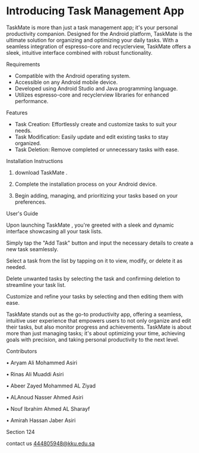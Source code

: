 # Introducing Task Management App

TaskMate is more than just a task management app; it's your personal productivity companion. Designed for the Android platform, TaskMate is the ultimate solution for organizing and optimizing your daily tasks. With a seamless integration of espresso-core and recyclerview, TaskMate offers a sleek, intuitive interface combined with robust functionality.

Requirements

- Compatible with the Android operating system.
- Accessible on any Android mobile device.
- Developed using Android Studio and Java programming language.
- Utilizes espresso-core and recyclerview libraries for enhanced performance.
  
Features

- Task Creation: Effortlessly create and customize tasks to suit your needs.
- Task Modification: Easily update and edit existing tasks to stay organized.
- Task Deletion: Remove completed or unnecessary tasks with ease.
  
Installation Instructions

1.  download TaskMate .
   
3. Complete the installation process on your Android device.
  
5. Begin adding, managing, and prioritizing your tasks based on your preferences.

User's Guide

Upon launching TaskMate , you're greeted with a sleek and dynamic interface showcasing all your task lists.

Simply tap the "Add Task" button and input the necessary details to create a new task seamlessly.

Select a task from the list by tapping on it to view, modify, or delete it as needed.

Delete unwanted tasks by selecting the task and confirming deletion to streamline your task list.

Customize and refine your tasks by selecting and then editing them with ease.


TaskMate stands out as the go-to productivity app, offering a seamless, intuitive user experience that empowers users to not only organize and edit their tasks, but also monitor progress and achievements. TaskMate is about more than just managing tasks; it's about optimizing your time, achieving goals with precision, and taking personal productivity to the next level.

Contributors

•	Aryam Ali Mohammed Asiri

•	Rinas Ali Muaddi Asiri

•	Abeer Zayed Mohammed AL Ziyad

•	ALAnoud Nasser Ahmed Asiri

•	Nouf Ibrahim Ahmed AL Sharayf

•	Amirah Hassan Jaber Asiri

Section 124

 contact us
444805948@kku.edu.sa


